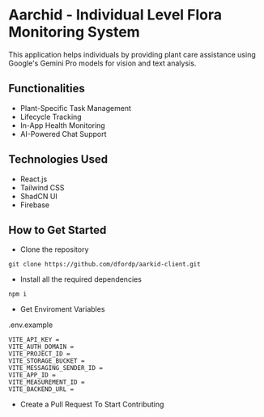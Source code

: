 # Aarchid - Individual Level Flora Monitoring System 

This application helps individuals by providing plant care assistance using Google's Gemini Pro models for vision and text analysis.

## Functionalities

- Plant-Specific Task Management
- Lifecycle Tracking
- In-App Health Monitoring
- AI-Powered Chat Support

## Technologies Used

- React.js
- Tailwind CSS
- ShadCN UI
- Firebase



## How to Get Started

- Clone the repository 

```
git clone https://github.com/dfordp/aarkid-client.git
```

- Install all the required dependencies

```
npm i 
```



- Get Enviroment Variables

.env.example
```
VITE_API_KEY = 
VITE_AUTH_DOMAIN = 
VITE_PROJECT_ID = 
VITE_STORAGE_BUCKET = 
VITE_MESSAGING_SENDER_ID = 
VITE_APP_ID =
VITE_MEASUREMENT_ID =
VITE_BACKEND_URL = 
```

- Create a Pull Request To Start Contributing 
